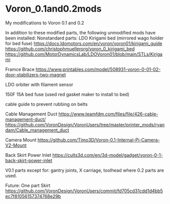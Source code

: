 # Voron_0.1and0.2mods
My modifications to Voron 0.1 and 0.2

In addition to these modified parts, the following unmodified mods have been installed:
Nonstandard parts:
LDO Kirigami bed (mirrored wago holder for bed fuse)
https://docs.ldomotors.com/en/voron/voron01/kirigami_guide
https://github.com/christophmuellerorg/voron_0_kirigami_bed
https://github.com/MotorDynamicsLab/LDOVoron01/blob/main/STLs/Kirigami

Framce Brace
https://www.printables.com/model/508931-voron-0-01-02-door-stabilizers-two-magnet

LDO orbiter with filament sensor

150F 15A bed fuse (used red gasket maker to install to bed)

cable guide to prevent rubbing on belts

Cable Management Duct
https://www.teamfdm.com/files/file/426-cable-management-duct/
https://github.com/VoronDesign/VoronUsers/tree/master/printer_mods/ryandam/Cable_management_duct

Camera Mount
https://github.com/Timo3D/Voron-0.1-Internal-Pi-Camera-V2-Mount

Back Skirt Power Inlet
https://cults3d.com/en/3d-model/gadget/voron-0-1-back-skirt-power-inlet

V0.1 parts except for:
gantry joints, X carriage, toolhead where 0.2 parts are used.

Future:
One part Skirt
https://github.com/VoronDesign/VoronUsers/commit/fd705cd31cdd1d4bb5ec7f81056157374768e29b
